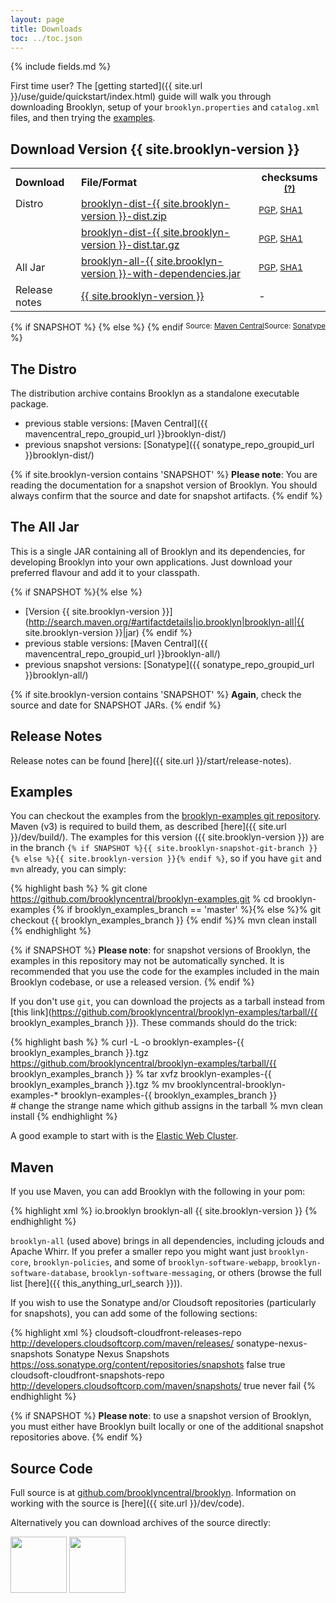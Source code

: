 ```yaml
---
layout: page
title: Downloads
toc: ../toc.json
---
```

{% include fields.md %}

First time user? The [getting started]({{ site.url }}/use/guide/quickstart/index.html) guide will walk you through downloading Brooklyn, setup of your `brooklyn.properties` and `catalog.xml` files, and then trying the [examples](#examples). 

## Download Version {{ site.brooklyn-version }}

<table>
<tr>
	<th style='text-align:left'>Download</th>
	<th style='text-align:left'>File/Format</th>
	<th>checksums <small><a href="/meta/asc.html"  title='Instructions on verifying the integrity of your downloads.'>(?)</a></small></th>
</tr>
<tr>
	<td style='text-align:left;vertical-align:top' rowspan='2'>Distro</td>
	<td style='text-align:left'><a href='{{ this_dist_url_zip }}' title='Download ZIP archive'>brooklyn-dist-{{ site.brooklyn-version }}-dist.zip</a></td>
	<td><small><a href='{{ this_dist_url_zip }}.asc'>PGP</a>, <a href='{{ this_dist_url_zip }}.sha1'>SHA1</a></small></td>
</tr>
<tr>
	<td style='text-align:left'><a href='{{ this_dist_url_tgz }}' title='Download TGZ archive'>brooklyn-dist-{{ site.brooklyn-version }}-dist.tar.gz</a></td>
	<td ><small><a href='{{ this_dist_url_tgz }}.asc'>PGP</a>, <a href='{{ this_dist_url_tgz }}.sha1'>SHA1</a></small></td>
</tr>
<tr>
	<td style='text-align:left'>All Jar</td>
	<td style='text-align:left'><a href='{{ this_alljar_url_jar }}' title='Download the ALL JAR'>brooklyn-all-{{ site.brooklyn-version }}-with-dependencies.jar</a></td>
	<td ><small><a href='{{ this_alljar_url_jar }}.asc'>PGP</a>, <a href='{{ this_alljar_url_jar }}.sha1'>SHA1<a/></small></td>
</tr>
<tr>
	<td style='text-align:left'>Release notes</td>
	<td style='text-align:left'><a href='/start/release-notes.html'>{{ site.brooklyn-version }}</a></td>
	<td> - </td>
</tr>
</table>
{% if SNAPSHOT %}
<span style='float:right'><small>Source: <a href='{{ this_anything_url_search }}'>Sonatype</a></small></span>
{% else %}
<span style='float:right'><small>Source: <a href='{{ this_anything_url_search }}'>Maven Central</a></small></span>
{% endif %}

<a name="distro"></a>
## The Distro

The distribution archive contains Brooklyn as a standalone executable package.

* previous stable versions: [Maven Central]({{ mavencentral_repo_groupid_url }}brooklyn-dist/)
* previous snapshot versions: [Sonatype]({{ sonatype_repo_groupid_url }}brooklyn-dist/)

{% if site.brooklyn-version contains 'SNAPSHOT' %} 
**Please note**: You are reading the documentation for a snapshot version of Brooklyn.
You should always confirm that the source and date for snapshot artifacts.
{% endif %}


<a name="alljar"></a>
## The All Jar

This is a single JAR containing all of Brooklyn and its dependencies, for developing Brooklyn into your own applications. Just download your preferred flavour and add it to your classpath.

{% if SNAPSHOT %}{% else %}
* [Version {{ site.brooklyn-version }}](http://search.maven.org/#artifactdetails|io.brooklyn|brooklyn-all|{{ site.brooklyn-version }}|jar) 
{% endif %}
* previous stable versions: [Maven Central]({{ mavencentral_repo_groupid_url }}brooklyn-all/)
* previous snapshot versions: [Sonatype]({{ sonatype_repo_groupid_url }}brooklyn-all/)

{% if site.brooklyn-version contains 'SNAPSHOT' %} 
**Again**, check the source and date for SNAPSHOT JARs.
{% endif %}

## Release Notes

Release notes can be found [here]({{ site.url }}/start/release-notes).

<a name="examples"></a>
## Examples

You can checkout the examples from the [brooklyn-examples git repository](http://github.com/brooklyncentral/brooklyn-examples).
Maven (v3) is required to build them, as described [here]({{ site.url }}/dev/build/).
The examples for this version ({{ site.brooklyn-version }}) are in the branch 
`{% if SNAPSHOT %}{{ site.brooklyn-snapshot-git-branch }}{% else %}{{ site.brooklyn-version }}{% endif %}`,
so if you have `git` and `mvn` already, you can simply:

{% highlight bash %}
% git clone https://github.com/brooklyncentral/brooklyn-examples.git
% cd brooklyn-examples
{% if brooklyn_examples_branch == 'master' %}{% else %}% git checkout {{ brooklyn_examples_branch }}
{% endif %}% mvn clean install
{% endhighlight %}

{% if SNAPSHOT %}
**Please note**: for snapshot versions of Brooklyn, 
the examples in this repository may not be automatically synched.
It is recommended that you use the code for the examples included
in the main Brooklyn codebase, or use a released version.
{% endif %}  

If you don't use `git`, you can download the projects as a tarball instead
from [this link](https://github.com/brooklyncentral/brooklyn-examples/tarball/{{ brooklyn_examples_branch }}). 
These commands should do the trick:

{% highlight bash %}
% curl -L -o brooklyn-examples-{{ brooklyn_examples_branch }}.tgz \
     https://github.com/brooklyncentral/brooklyn-examples/tarball/{{ brooklyn_examples_branch }}
% tar xvfz brooklyn-examples-{{ brooklyn_examples_branch }}.tgz
% mv brooklyncentral-brooklyn-examples-* brooklyn-examples-{{ brooklyn_examples_branch }} \
     # change the strange name which github assigns in the tarball
% mvn clean install
{% endhighlight %}

A good example to start with is the [Elastic Web Cluster]({{site.url}}/use/examples/webcluster.html).



<a name="maven"></a>
## Maven

If you use Maven, you can add Brooklyn with the following in your pom:

{% highlight xml %}
    <dependencies>
        <dependency>
            <groupId>io.brooklyn</groupId>
            <artifactId>brooklyn-all</artifactId>
            <version>{{ site.brooklyn-version }}</version>
        </dependency>
    </dependencies>
{% endhighlight %}

`brooklyn-all` (used above) brings in all dependencies, including jclouds and Apache Whirr.
If you prefer a smaller repo you might want just ``brooklyn-core``,  ``brooklyn-policies``, 
and some of ``brooklyn-software-webapp``,  ``brooklyn-software-database``, ``brooklyn-software-messaging``, or others
(browse the full list [here]({{ this_anything_url_search }})).

If you wish to use the Sonatype and/or Cloudsoft repositories (particularly for snapshots),
you can add some of the following sections:

{% highlight xml %}
    <repositories>
        <repository>
            <id>cloudsoft-cloudfront-releases-repo</id>
            <url>http://developers.cloudsoftcorp.com/maven/releases/</url>
        </repository>
        <!-- optional for snapshot versions -->
        <repository>
            <id>sonatype-nexus-snapshots</id>
            <name>Sonatype Nexus Snapshots</name>
            <url>https://oss.sonatype.org/content/repositories/snapshots</url>
            <releases> <enabled>false</enabled> </releases>
            <snapshots> <enabled>true</enabled> </snapshots>
        </repository>
        <repository>
            <id>cloudsoft-cloudfront-snapshots-repo</id>
            <url>http://developers.cloudsoftcorp.com/maven/snapshots/</url>
            <snapshots>
                <enabled>true</enabled>
                <updatePolicy>never</updatePolicy>
                <checksumPolicy>fail</checksumPolicy>
           </snapshots>
         </repository>
    </repositories>
{% endhighlight %}

{% if SNAPSHOT %}
**Please note**: to use a snapshot version of Brooklyn, you must either have Brooklyn built locally
or one of the additional snapshot repositories above.
{% endif %}


<a name="source"></a>
## Source Code

Full source is at [github.com/brooklyncentral/brooklyn](http://github.com/brooklyncentral/brooklyn).
Information on working with the source is [here]({{ site.url }}/dev/code).

Alternatively you can download archives of the source directly:

<a href="https://github.com/brooklyncentral/brooklyn/tarball/master"><img border="0" width="90" src="https://github.com/images/modules/download/tar.png"></a>
<a href="https://github.com/brooklyncentral/brooklyn/zipball/master"><img border="0" width="90" src="https://github.com/images/modules/download/zip.png"></a>

